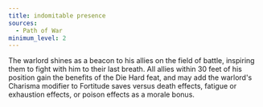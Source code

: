 ```yaml
---
title: indomitable presence
sources:
  - Path of War
minimum_level: 2
---
```


The warlord shines as a beacon to his allies on the field of battle, inspiring them to fight with him to their last breath. All allies within 30 feet of his position gain the benefits of the Die Hard feat, and may add the warlord's Charisma modifier to Fortitude saves versus death effects, fatigue or exhaustion effects, or poison effects as a morale bonus.
